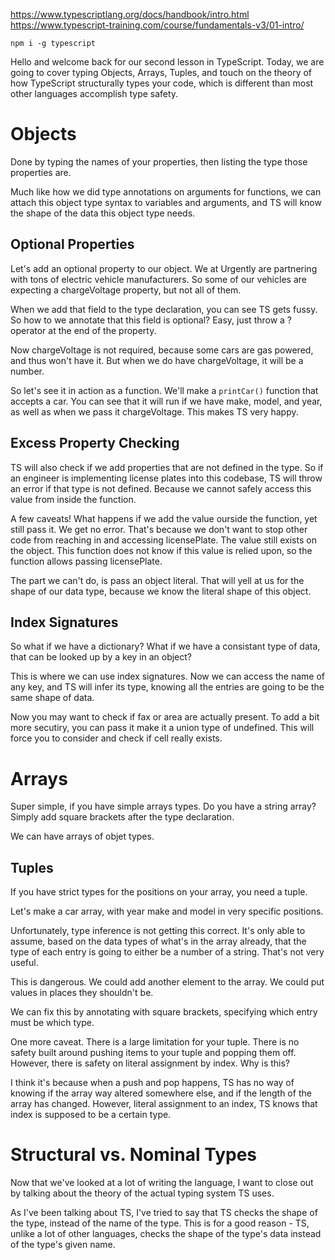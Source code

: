 https://www.typescriptlang.org/docs/handbook/intro.html
https://www.typescript-training.com/course/fundamentals-v3/01-intro/

`npm i -g typescript`

Hello and welcome back for our second lesson in TypeScript. Today, we are
going to cover typing Objects, Arrays, Tuples, and touch on the theory of
how TypeScript structurally types your code, which is different than most
other languages accomplish type safety.

# Objects

Done by typing the names of your properties, then listing the type those
properties are.

Much like how we did type annotations on arguments for functions, we can
attach this object type syntax to variables and arguments, and TS will know
the shape of the data this object type needs.

## Optional Properties

Let's add an optional property to our object. We at Urgently are partnering
with tons of electric vehicle manufacturers. So some of our vehicles are
expecting a chargeVoltage property, but not all of them.

When we add that field to the type declaration, you can see TS gets fussy.
So how to we annotate that this field is optional? Easy, just throw a ?
operator at the end of the property.

Now chargeVoltage is not required, because some cars are gas powered, and
thus won't have it. But when we do have chargeVoltage, it will be a number.

So let's see it in action as a function. We'll make a `printCar()` function
that accepts a car. You can see that it will run if we have make, model, and
year, as well as when we pass it chargeVoltage. This makes TS very happy.

## Excess Property Checking

TS will also check if we add properties that are not defined in the type.
So if an engineer is implementing license plates into this codebase,
TS will throw an error if that type is not defined. Because we cannot
safely access this value from inside the function.

A few caveats! What happens if we add the value ourside the function, yet
still pass it. We get no error. That's because we don't want to stop other
code from reaching in and accessing licensePlate. The value still exists on
the object. This function does not know if this value is relied upon, so
the function allows passing licensePlate.

The part we can't do, is pass an object literal. That will yell at us for
the shape of our data type, because we know the literal shape of this object.

## Index Signatures

So what if we have a dictionary? What if we have a consistant type of data,
that can be looked up by a key in an object?

This is where we can use index signatures. Now we can access the name of
any key, and TS will infer its type, knowing all the entries are going to
be the same shape of data.

Now you may want to check if fax or area are actually present. To add a bit
more secutiry, you can pass it make it a union type of undefined. This will
force you to consider and check if cell really exists.

# Arrays

Super simple, if you have simple arrays types. Do you have a string array?
Simply add square brackets after the type declaration.

We can have arrays of objet types.

## Tuples

If you have strict types for the positions on your array, you need a tuple.

Let's make a car array, with year make and model in very specific positions.

Unfortunately, type inference is not getting this correct. It's only able to
assume, based on the data types of what's in the array already, that the type
of each entry is going to either be a number of a string. That's not very
useful.

This is dangerous. We could add another element to the array. We could put
values in places they shouldn't be.

We can fix this by annotating with square brackets, specifying which entry
must be which type.

One more caveat. There is a large limitation for your tuple. There is no safety
built around pushing items to your tuple and popping them off. However, there
is safety on literal assignment by index. Why is this?

I think it's because when a push and pop happens, TS has no way of knowing if
the array way altered somewhere else, and if the length of the array has changed.
However, literal assignment to an index, TS knows that index is supposed to be
a certain type.

# Structural vs. Nominal Types

Now that we've looked at a lot of writing the language, I want to close out by
talking about the theory of the actual typing system TS uses.

As I've been talking about TS, I've tried to say that TS checks the shape of the
type, instead of the name of the type. This is for a good reason - TS, unlike a
lot of other languages, checks the shape of the type's data instead of the type's
given name.
